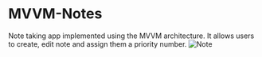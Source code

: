 # MVVM-Notes
Note taking app implemented using the MVVM architecture. It allows users to create, edit note and assign them a priority number.
![Note](https://user-images.githubusercontent.com/19762733/56372905-3332cc80-6200-11e9-8034-46c0ee36a5dd.png)
